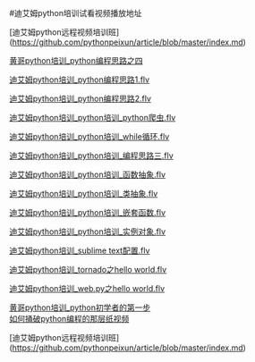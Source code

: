 #迪艾姆python培训试看视频播放地址

[迪艾姆python远程视频培训班] (https://github.com/pythonpeixun/article/blob/master/index.md)

[黄哥python培训_python编程思路之四](http://www.tudou.com/programs/view/Z4IClY5Wj-g/)

[迪艾姆python培训_python编程思路1.flv ](http://www.tudou.com/programs/view/UJAiXBoakWM/)


[迪艾姆python培训_python编程思路2.flv ](http://www.tudou.com/programs/view/C2z57OT8GZk/)


[迪艾姆python培训_python培训_python爬虫.flv ](http://www.tudou.com/programs/view/SXgshk-sYbw/)


[迪艾姆python培训_python培训_while循环.flv](http://www.tudou.com/programs/view/hKW7VEmTDKg)


[迪艾姆python培训_python培训_编程思路三.flv](http://www.tudou.com/programs/view/q9X8jE3SwzA/)


[迪艾姆python培训_python培训_函数抽象.flv](http://v.youku.com/v_show/id_XNTI1NTIyODE2.html)


[迪艾姆python培训_python培训_类抽象.flv](http://www.tudou.com/programs/view/o4j54LUxnqY/)


[迪艾姆python培训_python培训_嵌套函数.flv](http://www.tudou.com/programs/view/rhY9GCpr1cc)


[迪艾姆python培训_python培训_实例对象.flv ](http://v.youku.com/v_show/id_XNjgxNjgxMTE2.html)


[迪艾姆python培训_sublime text配置.flv](http://v.youku.com/v_show/id_XNjgxNjgwNDU2.html)

[迪艾姆python培训_tornado之hello world.flv](http://v.youku.com/v_show/id_XNjgxNjgxOTA0.html)

[迪艾姆python培训_web.py之hello world.flv](http://v.youku.com/v_show/id_XNjgxNjgyNTMy.html)

[黄哥python培训_python初学者的第一步 ](http://www.tudou.com/programs/view/pZvrOt9RlmE/)  
[如何捅破python编程的那层纸视频](http://www.tudou.com/programs/view/ppJv6Kf08Ac/)

[迪艾姆python远程视频培训班] (https://github.com/pythonpeixun/article/blob/master/index.md)
